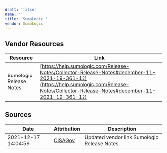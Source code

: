 ```yaml
---
draft: 'false'
name: ''
title: 'SumoLogic '
vendor: SumoLogic
---
```


## Vendor Resources
| Resource | Link |
| --- | --- |
| Sumologic Release Notes | [https://help.sumologic.com/Release-Notes/Collector-Release-Notes#december-11-2021-19-361-12](https://help.sumologic.com/Release-Notes/Collector-Release-Notes#december-11-2021-19-361-12) |



## Sources
| Date | Attribution | Description |
| --- | --- | --- |
| 2021-12-17 14:04:59 | [CISAGov](https://raw.githubusercontent.com/cisagov/log4j-affected-db/develop/README.md) | Updated vendor link Sumologic Release Notes.  |

